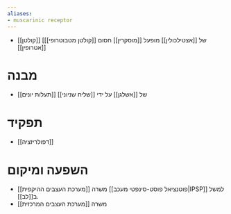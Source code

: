 ```yaml
---
aliases:
- muscarinic receptor
---
```

- [[קולטן]] [[[קולטן מטבוטרופי]] של [[אצטילכולין]] מופעל [[מוסקרין]] חסום [[אטרופין]]
# מבנה
- [[תעלות יונים]] של [[אשלגן]] על ידי [[שליח שניוני]]
# תפקיד
- [[דפולריזציה]]
# השפעה ומיקום
- [[מערכת העצבים ההיקפית]] משרה [[פוטנציאל פוסט-סינפטי מעכב|IPSP]] למשל ב[[לב]].
- [[מערכת העצבים המרכזית]] משרה 
